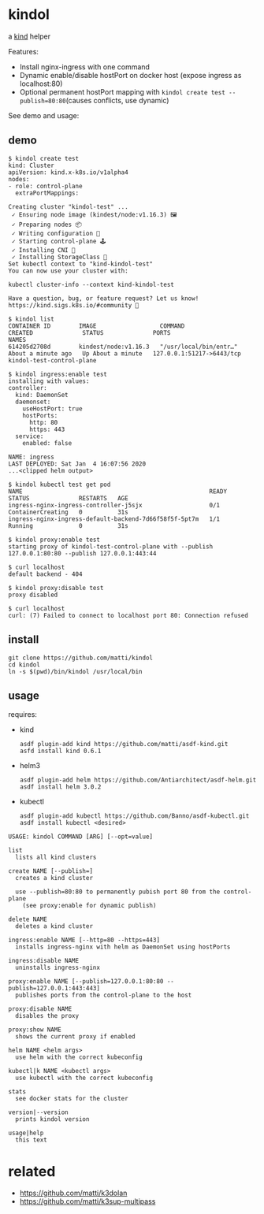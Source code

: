 
# kindol

a [kind](https://github.com/kubernetes-sigs/kind) helper

Features:
* Install nginx-ingress with one command
* Dynamic enable/disable hostPort on docker host (expose ingress as localhost:80)
* Optional permanent hostPort mapping with `kindol create test --publish=80:80`(causes conflicts, use dynamic)

See demo and usage:

## demo
```
$ kindol create test
kind: Cluster
apiVersion: kind.x-k8s.io/v1alpha4
nodes:
- role: control-plane
  extraPortMappings:

Creating cluster "kindol-test" ...
 ✓ Ensuring node image (kindest/node:v1.16.3) 🖼
 ✓ Preparing nodes 📦
 ✓ Writing configuration 📜
 ✓ Starting control-plane 🕹️
 ✓ Installing CNI 🔌
 ✓ Installing StorageClass 💾
Set kubectl context to "kind-kindol-test"
You can now use your cluster with:

kubectl cluster-info --context kind-kindol-test

Have a question, bug, or feature request? Let us know! https://kind.sigs.k8s.io/#community 🙂

$ kindol list
CONTAINER ID        IMAGE                  COMMAND                  CREATED              STATUS              PORTS                       NAMES
614205d2708d        kindest/node:v1.16.3   "/usr/local/bin/entr…"   About a minute ago   Up About a minute   127.0.0.1:51217->6443/tcp   kindol-test-control-plane

$ kindol ingress:enable test
installing with values:
controller:
  kind: DaemonSet
  daemonset:
    useHostPort: true
    hostPorts:
      http: 80
      https: 443
  service:
    enabled: false

NAME: ingress
LAST DEPLOYED: Sat Jan  4 16:07:56 2020
...<clipped helm output>

$ kindol kubectl test get pod
NAME                                                     READY   STATUS              RESTARTS   AGE
ingress-nginx-ingress-controller-j5sjx                   0/1     ContainerCreating   0          31s
ingress-nginx-ingress-default-backend-7d66f58f5f-5pt7m   1/1     Running             0          31s

$ kindol proxy:enable test
starting proxy of kindol-test-control-plane with --publish 127.0.0.1:80:80 --publish 127.0.0.1:443:44

$ curl localhost
default backend - 404

$ kindol proxy:disable test
proxy disabled

$ curl localhost
curl: (7) Failed to connect to localhost port 80: Connection refused
```

## install
```
git clone https://github.com/matti/kindol
cd kindol
ln -s $(pwd)/bin/kindol /usr/local/bin
```

## usage

requires:
  - kind
    ```
    asdf plugin-add kind https://github.com/matti/asdf-kind.git
    asfd install kind 0.6.1
    ```
  - helm3
    ```
    asdf plugin-add helm https://github.com/Antiarchitect/asdf-helm.git
    asdf install helm 3.0.2
    ```
  - kubectl
    ```
    asdf plugin-add kubectl https://github.com/Banno/asdf-kubectl.git
    asdf install kubectl <desired>
    ```

```
USAGE: kindol COMMAND [ARG] [--opt=value]

list
  lists all kind clusters

create NAME [--publish=]
  creates a kind cluster

  use --publish=80:80 to permanently pubish port 80 from the control-plane
    (see proxy:enable for dynamic publish)

delete NAME
  deletes a kind cluster

ingress:enable NAME [--http=80 --https=443]
  installs ingress-nginx with helm as DaemonSet using hostPorts

ingress:disable NAME
  uninstalls ingress-nginx

proxy:enable NAME [--publish=127.0.0.1:80:80 --publish=127.0.0.1:443:443]
  publishes ports from the control-plane to the host

proxy:disable NAME
  disables the proxy

proxy:show NAME
  shows the current proxy if enabled

helm NAME <helm args>
  use helm with the correct kubeconfig

kubectl|k NAME <kubectl args>
  use kubectl with the correct kubeconfig

stats
  see docker stats for the cluster

version|--version
  prints kindol version

usage|help
  this text
```

# related
- https://github.com/matti/k3dolan
- https://github.com/matti/k3sup-multipass

